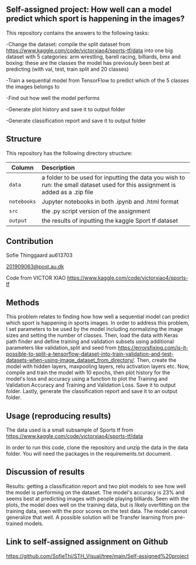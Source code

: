 ## Self-assigned project: How well can a model predict which sport is happening in the images?

This repository contains the answers to the following tasks:

-Change the dataset: compile the split dataset from https://www.kaggle.com/code/victorxiao4/sports-tf/data into one big dataset with 5 categories: arm wrestling, barell racing, billiards, bmx and boxing: these are the classes the model has previosuly been best at predicting (with val, test, train split and 20 classes)

-Train a sequential model from TensorFlow to predict which of the 5 classes the images belongs to

-Find out how well the model performs

-Generate plot history and save it to output folder

-Generate classification report and save it to output folder


## Structure

This repository has the following directory structure:

| Column | Description|
|--------|:-----------|
```data```| a folder to be used for inputting the data you wish to run: the small dataset used for this assignment is added as a .zip file
```notebooks``` | Jupyter notebooks in both .ipynb and .html format
```src``` | the .py script version of the assignment
```output``` | the results of inputting the kaggle Sport tf dataset

## Contribution

Sofie Thinggaard au613703

201909063@post.au.dk

Code from VICTOR XIAO https://www.kaggle.com/code/victorxiao4/sports-tf

## Methods

This problem relates to finding how how well a sequential model can predict which sport is happening in sports images. In order to address this problem, I set parameters to be used by the model including normalizing the image sizes and setting the number of classes. Then, load the data with Keras path finder and define training and validation subsets using additional parameters like validation_split and seed from https://errorsfixing.com/is-it-possible-to-split-a-tensorflow-dataset-into-train-validation-and-test-datasets-when-using-image_dataset_from_directory/. Then, create the model with hidden layers, maxpooling layers, relu activation layers etc. Now, compile and train the model with 10 epochs, then plot history for the model's loss and accuracy using a function to plot the Training and Validation Accuracy and Training and Validation Loss. Save it to output folder. Lastly, generate the classification report and save it to an output folder.

## Usage (reproducing results)

The data used is a small subsample of Sports tf from https://www.kaggle.com/code/victorxiao4/sports-tf/data

In order to run this code, clone the repository and unzip the data in the data folder. You will need the packages in the requirements.txt document.

## Discussion of results

Results: getting a classification report and two plot models to see how well the model is performing on the dataset. The model's accuracy is 23% and seems best at predicting images with people playing billiards. Seen with the plots, the model does well on the training data, but is likely overfitting on the training data, seen with the poor scores on the test data. The model cannot generalize that well. A possible solution will be Transfer learning from pre-trained models.

## Link to self-assigned assignment on Github

https://github.com/SofieThi/STH_Visual/tree/main/Self-assigned%20project
